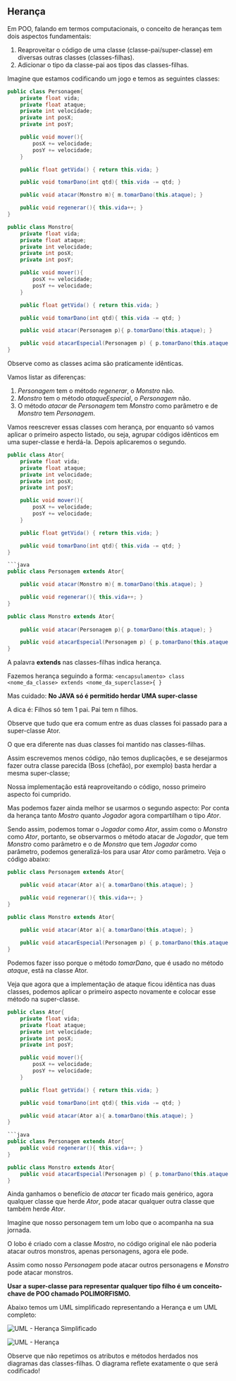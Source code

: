 ## Herança

Em POO, falando em termos computacionais, o conceito de heranças tem dois aspectos fundamentais:

1. Reaproveitar o código de uma classe (classe-pai/super-classe) em diversas outras classes (classes-filhas).
2. Adicionar o tipo da classe-pai aos tipos das classes-filhas.

Imagine que estamos codificando um jogo e temos as seguintes classes:

```java
public class Personagem{
    private float vida;
    private float ataque;
    private int velocidade;
    private int posX;
    private int posY;

    public void mover(){
        posX += velocidade;
        posY += velocidade;
    }

    public float getVida() { return this.vida; }

    public void tomarDano(int qtd){ this.vida -= qtd; }

    public void atacar(Monstro m){ m.tomarDano(this.ataque); }

    public void regenerar(){ this.vida++; }
}
```

```java
public class Monstro{
    private float vida;
    private float ataque;
    private int velocidade;
    private int posX;
    private int posY;

    public void mover(){
        posX += velocidade;
        posY += velocidade;
    }

    public float getVida() { return this.vida; }

    public void tomarDano(int qtd){ this.vida -= qtd; }

    public void atacar(Personagem p){ p.tomarDano(this.ataque); }

    public void atacarEspecial(Personagem p) { p.tomarDano(this.ataque * 2); }
}
```

Observe como as classes acima são praticamente idênticas.

Vamos listar as diferenças:

1. *Personagem* tem o método *regenerar*, o *Monstro* não.
2. *Monstro* tem o método *ataqueEspecial*, o *Personagem* não.
3. O método *atacar* de *Personagem* tem *Monstro* como parâmetro e de *Monstro* tem *Personagem*.

Vamos reescrever essas classes com herança, por enquanto só vamos aplicar o primeiro aspecto listado, ou seja, agrupar códigos idênticos em uma super-classe e herdá-la. Depois aplicaremos o segundo.

```java
public class Ator{
    private float vida;
    private float ataque;
    private int velocidade;
    private int posX;
    private int posY;

    public void mover(){
        posX += velocidade;
        posY += velocidade;
    }

    public float getVida() { return this.vida; }

    public void tomarDano(int qtd){ this.vida -= qtd; }
}

```java
public class Personagem extends Ator{

    public void atacar(Monstro m){ m.tomarDano(this.ataque); }

    public void regenerar(){ this.vida++; }
}
```

```java
public class Monstro extends Ator{
    
    public void atacar(Personagem p){ p.tomarDano(this.ataque); }

    public void atacarEspecial(Personagem p) { p.tomarDano(this.ataque * 2); }
}
```

A palavra **extends** nas classes-filhas indica herança. 

Fazemos herança seguindo a forma: `<encapsulamento> class <nome_da_classe> extends <nome_da_superclasse>{ }`

Mas cuidado: **No JAVA só é permitido herdar UMA super-classe**

A dica é: Filhos só tem 1 pai. Pai tem n filhos.

Observe que tudo que era comum entre as duas classes foi passado para a super-classe Ator.

O que era diferente nas duas classes foi mantido nas classes-filhas.

Assim escrevemos menos código, não temos duplicações, e se desejarmos fazer outra classe parecida (Boss (chefão), por exemplo) basta herdar a mesma super-classe;

Nossa implementação está reaproveitando o código, nosso primeiro aspecto foi cumprido.

Mas podemos fazer ainda melhor se usarmos o segundo aspecto: Por conta da herança tanto *Mostro* quanto *Jogador* agora compartilham o tipo *Ator*.

Sendo assim, podemos tomar o *Jogador* como *Ator*, assim como o *Monstro* como *Ator*, portanto, se observarmos o método atacar de *Jogador*, que tem *Monstro* como parâmetro e o de *Monstro* que tem *Jogador* como parâmetro, podemos generalizá-los para usar *Ator* como parâmetro. Veja o código abaixo:

```java
public class Personagem extends Ator{

    public void atacar(Ator a){ a.tomarDano(this.ataque); }

    public void regenerar(){ this.vida++; }
}
```

```java
public class Monstro extends Ator{
    
    public void atacar(Ator a){ a.tomarDano(this.ataque); }

    public void atacarEspecial(Personagem p) { p.tomarDano(this.ataque * 2); }
}
```

Podemos fazer isso porque o método *tomarDano*, que é usado no método *ataque*, está na classe Ator.

Veja que agora que a implementação de ataque ficou idêntica nas duas classes, podemos aplicar o primeiro aspecto novamente e colocar esse método na super-classe.

```java
public class Ator{
    private float vida;
    private float ataque;
    private int velocidade;
    private int posX;
    private int posY;

    public void mover(){
        posX += velocidade;
        posY += velocidade;
    }

    public float getVida() { return this.vida; }

    public void tomarDano(int qtd){ this.vida -= qtd; }

    public void atacar(Ator a){ a.tomarDano(this.ataque); }
}

```java
public class Personagem extends Ator{
    public void regenerar(){ this.vida++; }
}
```

```java
public class Monstro extends Ator{
    public void atacarEspecial(Personagem p) { p.tomarDano(this.ataque * 2); }
}
```

Ainda ganhamos o benefício de *atacar* ter ficado mais genérico, agora qualquer classe que herde *Ator*, pode atacar qualquer outra classe que também herde *Ator*.

Imagine que nosso personagem tem um lobo que o acompanha na sua jornada.

O lobo é criado com a classe *Mostro*, no código original ele não poderia atacar outros monstros, apenas personagens, agora ele pode.

Assim como nosso *Personagem* pode atacar outros personagens e *Monstro* pode atacar monstros.

**Usar a super-classe para representar qualquer tipo filho é um conceito-chave de POO chamado POLIMORFISMO.**

Abaixo temos um UML simplificado representando a Herança e um UML completo:

![UML - Herança Simplificado](https://github.com/profgabrielmilitello/POO/blob/master/imagens/cap11-uml-heranca-simples.png "UML Herança Simplificado")

![UML - Herança](https://github.com/profgabrielmilitello/POO/blob/master/imagens/cap11-uml-heranca-completo.png?raw=true "UML Herança")

Observe que não repetimos os atributos e métodos herdados nos diagramas das classes-filhas. O diagrama reflete exatamente o que será codificado!